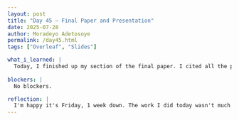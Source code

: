 ```yaml
---
layout: post
title: "Day 45 – Final Paper and Presentation"
date: 2025-07-28
author: Moradeyo Adetosoye
permalink: /day45.html
tags: ["Overleaf", "Slides"]

what_i_learned: |
  Today, I finished up my section of the final paper. I cited all the papers we used in the References section of the paper. After that, I started working on the final presentation powerpoint. We all met with our faculty mentor at 3:30 to give him a run down on everything we did this week.
  
blockers: |
  No blockers.

reflection: |
  I'm happy it's Friday, 1 week down. The work I did today wasn't much. I finished up quite early, so I spent some time idle. Next week we're just going to be going over our final presentation.
---
```


